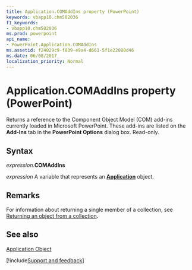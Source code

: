 ```yaml
---
title: Application.COMAddIns property (PowerPoint)
keywords: vbapp10.chm502036
f1_keywords:
- vbapp10.chm502036
ms.prod: powerpoint
api_name:
- PowerPoint.Application.COMAddIns
ms.assetid: f24029c9-f839-e9a4-d661-5f1e22080d46
ms.date: 06/08/2017
localization_priority: Normal
---
```



# Application.COMAddIns property (PowerPoint)

Returns a reference to the Component Object Model (COM) add-ins currently loaded in Microsoft PowerPoint. These add-ins are listed on the  **Add-Ins** tab in the **PowerPoint Options** dialog box. Read-only.


## Syntax

_expression_.**COMAddIns**

_expression_ A variable that represents an **[Application](PowerPoint.Application.md)** object.


## Remarks

For information about returning a single member of a collection, see [Returning an object from a collection](../powerpoint/How-to/return-objects-from-collections.md).


## See also


[Application Object](PowerPoint.Application.md)

[!include[Support and feedback](~/includes/feedback-boilerplate.md)]